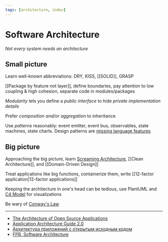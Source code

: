 ```yaml
---
tags: [architecture, index]
---
```


# Software Architecture

_Not every system needs an architecture_

## Small picture

Learn well-known abbreviations: DRY, KISS, [[SOLID]], GRASP

[[Package by feature not layer]], define boundaries, pay attention to low coupling & high cohesion, separate code in modules/packages

_Modularity_ lets you define a _public interface_ to hide _private implementation details_

Prefer _composition and/or aggregation_ to inheritance

Use _patterns_ reasonably: event emitter, event bus, observables, state machines, state charts. Design patterns are [missing language features](http://wiki.c2.com/?AreDesignPatternsMissingLanguageFeatures)

## Big picture

Approaching the big picture, learn [Screaming Architecture](https://blog.cleancoder.com/uncle-bob/2011/09/30/Screaming-Architecture.html), [[Clean Architecture]], and [[Domain-Driven Design]]

Treat applications like big functions, containerize them, write [[12-factor application|12-factor applications]]

Keeping the architecture in one's head can be tedious, use PlantUML and [C4 Model](https://c4model.com/) for visualizations

Be wary of [Conway's Law](https://en.wikipedia.org/wiki/Conway%27s_law)

---

- [The Architecture of Open Source Applications](https://aosabook.org/en/index.html)
- [Application Architecture Guide 2.0](https://archive.codeplex.com/?p=AppArchGuide)
- [Архитектура приложений с открытым исходным кодом](http://rus-linux.net/MyLDP/BOOKS/Architecture-Open-Source-Applications/index.html)
- [FPB, Software Architecture](https://github.com/EbookFoundation/free-programming-books/blob/master/free-programming-books.md#software-architecture)

<!--
## Command Query Separation (CQS )
- https://martinfowler.com/bliki/CommandQuerySeparation.html
-->

